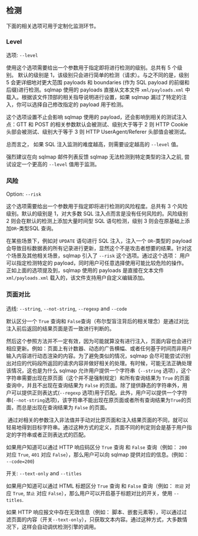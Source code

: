 ## 检测

下面的相关选项可用于定制化监测环节。

### Level

选项: `--level`

使用这个选项需要给出一个参数用于指定即将进行检测的级别。总共有 5 个级别。 默认的级别是 1，该级别只会进行简单的检测（请求）。与之不同的是，级别 5 会更详细地对更大范围 payloads 和 boundaries (作为 SQL payload 的前缀和后缀)进行检测。sqlmap 使用的 payloads 直接从文本文件 `xml/payloads.xml` 中载入。根据该文件顶部的相关指导说明进行设置，如果 sqlmap 漏过了特定的注入，你可以选择自己修改指定的 payload 用于检测。

这个选项设置不止会影响 sqlmap 使用的 payload，还会影响到相关的测试注入点：GTT 和 POST 的相关参数默认会被测试、级别大于等于 2 则 HTTP Cookie 头部会被测试、级别大于等于 3 则 HTTP UserAgent/Referer 头部值会被测试。

总而言之， 如果 SQL 注入监测的难度越高，则需要设定越高的 `--level` 值。

强烈建议在向 sqlmap 邮件列表反馈 sqlmap 无法检测到特定类型的注入之前, 尝试设定一个更高的 `--level` 值用于监测。

### 风险

Option: `--risk`

这个选项需要给出一个参数用于指定即将进行检测的风险程度。总共有 3 个风险级别。默认的级别是 1，对大多数 SQL 注入点而言是没有任何风险的。风险级别 2 则会在默认的检测上添加大量时间型 SQL 语句检测，级别 3 则会在原基础上添加`OR`-类型SQL 查询。

在某些场景下，例如对 `UPDATE` 语句进行 SQL 注入，注入一个 `OR`-类型的 payload 会导致目标数据表的所有记录进行更新，显然这个不是攻击者想要的结果。针对这个场景及其他相关场景，sqlmap 引入了 `--risk` 这个选项。通过这个选项： 用户可以指定检测特定的 payload，同时用户可任意选择使用可能比较危险的操作。正如上面的选项提及到，sqlmap 使用的 payloads 是直接在文本文件 `xml/payloads.xml` 载入的，该文件支持用户自定义编辑添加。

### 页面对比

选线: `--string`, `--not-string`, `--regexp` and `--code`

默认区分一个 `True` 查询和 `False`查询（布尔型盲注背后的相关理念）是通过对比注入前后返回的结果页面是否一致进行判断的。

然后这个参照方法并不一定有效，因为可能就算没有进行注入，页面内容也会进行相应更新。例如：页面上有计数器、动态的广告横幅、或者任何基于时间而非用户输入内容进行动态渲染的内容。为了避免类似的情况，sqlmap 会尽可能尝试识别出对应的代码段所返回的请求内容并做好相关的处理。有时候，可能无法正确处理该情况，这也是为什么 sqlmap 允许用户提供一个字符串（`--string` 选项），这个字符串需要出现在原页面（这个并不是强制规定）和所有查询结果为 `True` 的页面查询中，并且不出现在查询结果为 `False` 的页面。除了提供静态的字符串外，用户可以提供正则表达式(`--regexp` 选项)用于匹配。此外，用户可以提供一个字符串(`--not-string`选项)，该字符串不能出现在原页面或者所有查询结果为`True`的页面，而总是出现在查询结果为 `False` 的页面。

 通过对相关的参数注入非法值并手动对比原页面和注入结果页面的不同，就可以轻易地得到目标字符串。通过这种方式的定义，页面不同的判定则会是基于用户指定的字符串或者正则表达式的匹配。

如果用户知道可以通过 HTTP 响应码区分 `True` 查询 和 `False` 查询（例如： `200` 对应 `True`, `401` 对应 `False`），那么用户可以向 sqlmap 提供对应的信息。(例如： `--code=200`)

开关: `--text-only` and `--titles`

如果用户知道可以通过 HTML 标题区分 `True` 查询 和 `False` 查询（例如： `欢迎` 对应 `True`, `禁止` 对应 `False`），那么用户可以开启基于标题对比的开关，使用 `--titles`.

如果 HTTP 响应报文中存在无效信息（例如： 脚本、嵌套元素等），可以通过过滤页面的内容（开关`--text-only`），只获取文本内容。通过这种方式，大多数情况下，这样会自动调优检测引擎的调用。
